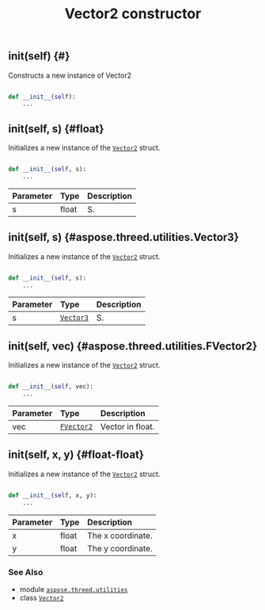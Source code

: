 ﻿---
title: Vector2 constructor
second_title: Aspose.3D for Python via .NET API References
description: 
type: docs
weight: 10
url: /python-net/aspose.threed.utilities/vector2/__init__/
is_root: false
---

## __init__(self) {#}

Constructs a new instance of Vector2



```python

def __init__(self):
    ...
```




## __init__(self, s) {#float}

Initializes a new instance of the [`Vector2`](/3d/python-net/aspose.threed.utilities/vector2) struct.



```python

def __init__(self, s):
    ...
```


| Parameter | Type | Description |
| :- | :- | :- |
| s | float | S. |


## __init__(self, s) {#aspose.threed.utilities.Vector3}

Initializes a new instance of the [`Vector2`](/3d/python-net/aspose.threed.utilities/vector2) struct.



```python

def __init__(self, s):
    ...
```


| Parameter | Type | Description |
| :- | :- | :- |
| s | [`Vector3`](/3d/python-net/aspose.threed.utilities/vector3) | S. |


## __init__(self, vec) {#aspose.threed.utilities.FVector2}

Initializes a new instance of the [`Vector2`](/3d/python-net/aspose.threed.utilities/vector2) struct.



```python

def __init__(self, vec):
    ...
```


| Parameter | Type | Description |
| :- | :- | :- |
| vec | [`FVector2`](/3d/python-net/aspose.threed.utilities/fvector2) | Vector in float. |


## __init__(self, x, y) {#float-float}

Initializes a new instance of the [`Vector2`](/3d/python-net/aspose.threed.utilities/vector2) struct.



```python

def __init__(self, x, y):
    ...
```


| Parameter | Type | Description |
| :- | :- | :- |
| x | float | The x coordinate. |
| y | float | The y coordinate. |



### See Also
* module [`aspose.threed.utilities`](../../)
* class [`Vector2`](/3d/python-net/aspose.threed.utilities/vector2)

